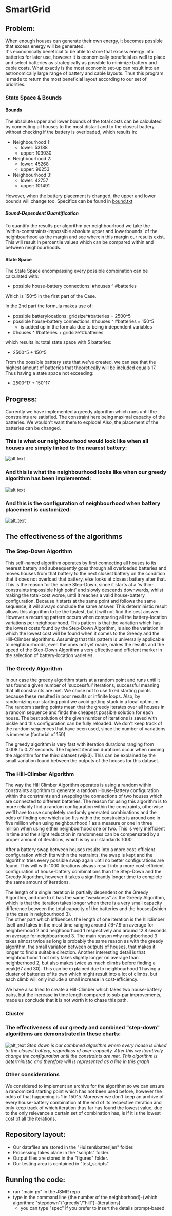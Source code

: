# SmartGrid

## Problem:
When enough houses can generate their own energy, it becomes possible that
excess energy will be generated.  
It's economically beneficial to be able to store that excess energy into batteries for later use, however it is
economically beneficial as well to place and select batteries as strategically
as possible to minimize battery and cable costs. What exactly is the most
economic set-up can result into an astronomically large range of battery and
cable layouts. Thus this program is made to return the most beneficial layout
according to our set of priorities.

### State Space & Bounds
#### Bounds
The absolute upper and lower bounds of the total costs can be calculated by connecting all houses to the most distant and to the closest battery without checking if the battery is overloaded, which results in:
* Neighbourhood 1:
  * lower: 53188
  * upper: 103030
* Neighbourhood 2:
  * lower: 45268
  * upper: 96253
* Neighbourhood 3:
  * lower: 42757
  * upper: 101491

However, when the battery placement is changed, the upper and lower bounds will change too. Specifics can be found in [bound.txt](test_scripts/quantify/bound.txt)

##### Bound-Dependent Quantification
To quantify the results per algorithm per neighbourhood we take the 'within-contstraints-impossible absolute upper and lowerbounds' of the neighbourhood as the margin and see wherein this margin our results exist. This will result in percentile values which can be compared within and between neighbourhoods.


#### State Space
The State Space encompassing every possible combination can be calculated with:
* possible house-battery connections: #houses ^ #batteries  

Which is 150^5 in the first part of the Case.  

In the 2nd part the formula makes use of:
* possible batterylocations: gridsize^#batteries = 2500^5
* possible house-battery connections: #houses ^ #batteries = 150^5  
  * is added up in the formula due to being independent variables
* #houses ^ #batteries + gridsize^#batteries

which results in:
total state space with 5 batteries:  
* 2500^5 + 150^5

From the possible batttery sets that we've created, we can see that the highest amount of batteries that theoretically will be included equals 17. Thus having a state space not exceeding:
* 2500^17 + 150^17


## Progress:
Currently we have implemented a greedy algorithm which runs until the constraints are satisfied. The constraint here being maximal capacity of the batteries. We wouldn't want them to explode! Also, the placement of the batteries can be changed.

### This is what our neighbourhood would look like when all houses are simply linked to the nearest battery:
![alt text](results/Wijk_1/No_algorithm_SG1_lower.png)

### And this is what the neighbourhood looks like when our greedy algorithm has been implemented:
![alt text](results/pres_figures/optimize_wijk_1.png)

### And this is the configuration of neighbourhood when battery placement is customized:
![alt_text](results/pres_figures/cluster_wijk_1.png)

## The effectiveness of the algorithms
### The Step-Down Algorithm
This self-named algorithm operates by first connecting all houses to its nearest battery and subsequently goes through all overloaded batteries and moves houses from that battery to the next closest battery on the condition that it does not overload that battery, else looks at closest battery after that. This is the reason for the name Step-Down, since it starts at a 'within-constraints impossible high point' and slowly descends downwards, whilst making the total-cost worse, until it reaches a valid house-battery configuration. Because it starts at the same point and follows the same sequence, it will always conclude the same answer. This deterministic result allows this algorithm to be the fastest, but it will not find the best answer. However a recurring pattern occurs when comparing all the battery-location variations per neighbourhood. This pattern is that the variation which has the lowest costs found by the Step-Down Algorithm, is also the variation in which the lowest cost will be found when it comes to the Greedy and the Hill-Climber algorithms. Assuming that this pattern is universally applicable to neighbourhoods, even the ones not yet made, makes the results and the speed of the Step-Down Algorithm a very effective and efficient marker in the selection of battery-location varieties.

### The Greedy Algorithm
In our case the greedy algorithm starts at a random point and runs until it has found a given number of 'successful' iterations, successful meaning that all constraints are met. We chose not to use fixed starting points because these resulted in poor results or infinite loops. Also, by randomizing our starting point we avoid getting stuck in a local optimum. The random starting points mean that the greedy iterates over all houses in a random sequence and finds the cheapest possible solution for each house. The best solution of the given number of iterations is saved with pickle and this configuration can be fully reloaded. We don't keep track of the random sequences that have been used, since the number of variations is immense (factorial of 150).

The greedy  algorithm is very fast with iteration durations ranging from 0.008 to 0.22 seconds. The highest iteration durations occur when running the algorithm for the third dataset (wijk3). This can be explained by the small variation found between the outputs of the houses for this dataset.


### The Hill-Climber Algorithm
The way the Hill Climber Algorithm operates is using a random within constraints algorithm to generate a random House-Battery configuration within the constraints and swapping the connections of two houses which are connected to different batteries. The reason for using this algorithm is to more reliably find a random configuration within the constraints, otherwise we'll have to use completely randomly generated combinations and the odds of finding one which also fits within the constraints is around one in five million when using neighbourhood 1 as a measure or one in three million when using either neighbourhood one or two. This is very inefficient in time and the slight reduction in randomness can be compensated by a proper amount of iterations, which is by our standards 1000

After a battery swap between houses results into a more cost-efficient configuration which fits within the restraints, the swap is kept and the algorithm tries every possible swap again until no better configurations are found. This will with 1000 iterations always result into a more cost-efficient configuration of house-battery combinations than the Step-Down and the Greedy Algorithm, however it takes a significantly longer time to complete the same amount of iterations.  

The length of a single iteration is partially dependent on the Greedy Algorithm, and due to it has the same "weakness" as the Greedy Algorithm, which is that the iteration takes longer when there is a very small capacity difference between the total capacity of the batteries and the houses(which is the case in neigbourhood 3).  
The other part which influences the length of one iteration is the hillclimber itself and takes in the most time ranging around 7.6-7.9 on average for neighberhood 2 and neighbourhood 1 respectively and around 12.8 seconds on average for neighbourhood 3. The main reason why neighborhood 3 takes almost twice as long is probably the same reason as with the greedy algorithm, the small variation between outputs of houses, that makes it longer to find a suitable direction. Another interesting detail is that neighbourhood 1 not only takes slightly longer on average than neighberhood 2, but also makes twice as much climbs before finding a peak(67 and 30). This can be explained due to neighbourhood 1 having a cluster of batteries of its own which might result into a lot of climbs, but each climb will only include a small increase in cost-efficiency.

We have also tried to create a Hill-Climber which takes two house-battery pairs, but the increase in time length compared to sub-par improvements, made us conclude that it is not worth it to chase this path.

### Cluster


### The effectiveness of our greedy and combined "step-down" algorithms are demonstrated in these charts:
![alt_text](results/pres_figures/wijken_figure.png)
*Step down is our combined algorithm where every house is linked to the closest battery, regardless of over-capacity. After this we iteratively change the configuration until the constraints are met. This algorithm is deterministic and therefore will is represented as a line in this graph*

### Other considerations
We considered to implement an archive for the algorithm so we can ensure a randomized starting point which has not been used before, however the odds of that happening is 1 in 150^5. Moreover we don't keep an archive of every house-battery combination at the end of its respective iteration and only keep track of which iteration thus far has found the lowest value, due to the only relevance a certain set of combination has, is if it is the lowest cost of all the iterations.

## Repository layout:
* Our datafiles are stored in the "Huizen&batterijen" folder.
* Processing takes place in the "scripts" folder.
* Output files are stored in the "figures" folder.
* Our testing area is contained in "test_scripts".

## Running the code:

 * run "main.py" in the JSMR repo
 * type in the command line {the number of the neighborhood}-{which algorithm: "stepdown"/"greedy"/"hill"}-{iterations}
   * you can type "spec" if you prefer to insert the details prompt-based
